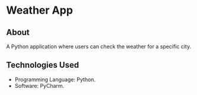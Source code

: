 # Weather App

## About

A Python application where users can check the weather for a specific city.

## Technologies Used

- Programming Language: Python.
- Software: PyCharm.
